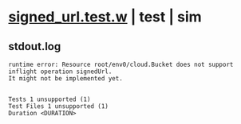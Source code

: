 # [signed_url.test.w](../../../../../../examples/tests/sdk_tests/bucket/signed_url.test.w) | test | sim

## stdout.log
```log
runtime error: Resource root/env0/cloud.Bucket does not support inflight operation signedUrl.
It might not be implemented yet.
 
 
Tests 1 unsupported (1)
Test Files 1 unsupported (1)
Duration <DURATION>
```

